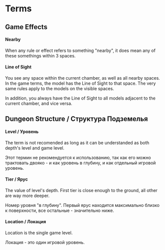 # Terms

## Game Effects
#### Nearby
When any rule or effect refers to something "nearby", it does mean any of these somethings within 3 spaces.

#### Line of Sight
You see any space within the current chamber, as well as all nearby spaces.
In the game terms, the model has the Line of Sight to that space.
The very same rules apply to the models on the visible spaces.

In addition, you always have the Line of Sight to all models adjacent to the current chamber, and vice versa. 

## Dungeon Structure / Структура Подземелья
#### Level / Уровень
The term is not recomended as long as it can be understanded as both depth's level and game level.

Этот термин не рекомендуется к использованию, так как его можно трактовать двояко - и как уровень в глубину, и как отдельный игровой уровень.  

#### Tier / Ярус
The value of level's depth. First tier is close enough to the ground, all other are way more deeper.

Номер уровня "в глубину". Первый ярус находится максимально близко к поверхности, все остальные - значительно ниже.

#### Location / Локация
Location is the single game level.

Локация - это один игровой уровень.
